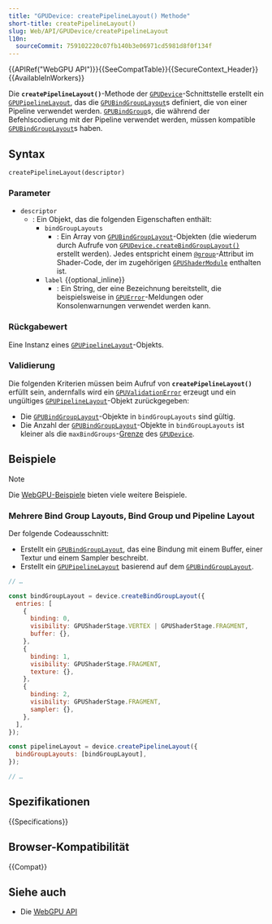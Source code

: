 ```yaml
---
title: "GPUDevice: createPipelineLayout() Methode"
short-title: createPipelineLayout()
slug: Web/API/GPUDevice/createPipelineLayout
l10n:
  sourceCommit: 759102220c07fb140b3e06971cd5981d8f0f134f
---
```


{{APIRef("WebGPU API")}}{{SeeCompatTable}}{{SecureContext_Header}}{{AvailableInWorkers}}

Die **`createPipelineLayout()`**-Methode der [`GPUDevice`](/de/docs/Web/API/GPUDevice)-Schnittstelle erstellt ein [`GPUPipelineLayout`](/de/docs/Web/API/GPUPipelineLayout), das die [`GPUBindGroupLayout`](/de/docs/Web/API/GPUBindGroupLayout)s definiert, die von einer Pipeline verwendet werden. [`GPUBindGroup`](/de/docs/Web/API/GPUBindGroup)s, die während der Befehlscodierung mit der Pipeline verwendet werden, müssen kompatible [`GPUBindGroupLayout`](/de/docs/Web/API/GPUBindGroupLayout)s haben.

## Syntax

```js-nolint
createPipelineLayout(descriptor)
```

### Parameter

- `descriptor`
  - : Ein Objekt, das die folgenden Eigenschaften enthält:
    - `bindGroupLayouts`
      - : Ein Array von [`GPUBindGroupLayout`](/de/docs/Web/API/GPUBindGroupLayout)-Objekten (die wiederum durch Aufrufe von [`GPUDevice.createBindGroupLayout()`](/de/docs/Web/API/GPUDevice/createBindGroupLayout) erstellt werden). Jedes entspricht einem [`@group`](https://gpuweb.github.io/gpuweb/wgsl/#attribute-binding)-Attribut im Shader-Code, der im zugehörigen [`GPUShaderModule`](/de/docs/Web/API/GPUShaderModule) enthalten ist.
    - `label` {{optional_inline}}
      - : Ein String, der eine Bezeichnung bereitstellt, die beispielsweise in [`GPUError`](/de/docs/Web/API/GPUError)-Meldungen oder Konsolenwarnungen verwendet werden kann.

### Rückgabewert

Eine Instanz eines [`GPUPipelineLayout`](/de/docs/Web/API/GPUPipelineLayout)-Objekts.

### Validierung

Die folgenden Kriterien müssen beim Aufruf von **`createPipelineLayout()`** erfüllt sein, andernfalls wird ein [`GPUValidationError`](/de/docs/Web/API/GPUValidationError) erzeugt und ein ungültiges [`GPUPipelineLayout`](/de/docs/Web/API/GPUPipelineLayout)-Objekt zurückgegeben:

- Die [`GPUBindGroupLayout`](/de/docs/Web/API/GPUBindGroupLayout)-Objekte in `bindGroupLayouts` sind gültig.
- Die Anzahl der [`GPUBindGroupLayout`](/de/docs/Web/API/GPUBindGroupLayout)-Objekte in `bindGroupLayouts` ist kleiner als die `maxBindGroups`-[Grenze](/de/docs/Web/API/GPUSupportedLimits) des [`GPUDevice`](/de/docs/Web/API/GPUDevice).

## Beispiele

> [!NOTE]
> Die [WebGPU-Beispiele](https://webgpu.github.io/webgpu-samples/) bieten viele weitere Beispiele.

### Mehrere Bind Group Layouts, Bind Group und Pipeline Layout

Der folgende Codeausschnitt:

- Erstellt ein [`GPUBindGroupLayout`](/de/docs/Web/API/GPUBindGroupLayout), das eine Bindung mit einem Buffer, einer Textur und einem Sampler beschreibt.
- Erstellt ein [`GPUPipelineLayout`](/de/docs/Web/API/GPUPipelineLayout) basierend auf dem [`GPUBindGroupLayout`](/de/docs/Web/API/GPUBindGroupLayout).

```js
// …

const bindGroupLayout = device.createBindGroupLayout({
  entries: [
    {
      binding: 0,
      visibility: GPUShaderStage.VERTEX | GPUShaderStage.FRAGMENT,
      buffer: {},
    },
    {
      binding: 1,
      visibility: GPUShaderStage.FRAGMENT,
      texture: {},
    },
    {
      binding: 2,
      visibility: GPUShaderStage.FRAGMENT,
      sampler: {},
    },
  ],
});

const pipelineLayout = device.createPipelineLayout({
  bindGroupLayouts: [bindGroupLayout],
});

// …
```

## Spezifikationen

{{Specifications}}

## Browser-Kompatibilität

{{Compat}}

## Siehe auch

- Die [WebGPU API](/de/docs/Web/API/WebGPU_API)
